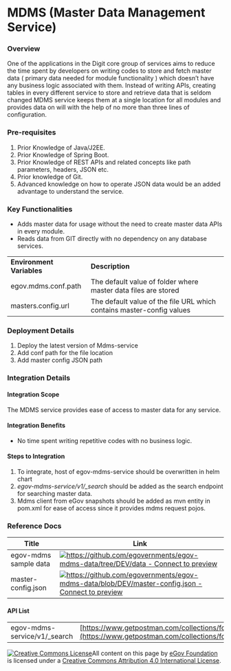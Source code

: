 # MDMS (Master Data Management Service)

### Overview

One of the applications in the Digit core group of services aims to reduce the time spent by developers on writing codes to store and fetch master data ( primary data needed for module functionality ) which doesn’t have any business logic associated with them. Instead of writing APIs, creating tables in every different service to store and retrieve data that is seldom changed MDMS service keeps them at a single location for all modules and provides data on will with the help of no more than three lines of configuration.

### **Pre-requisites**

1. Prior Knowledge of Java/J2EE.
2. Prior Knowledge of Spring Boot.
3. Prior Knowledge of REST APIs and related concepts like path parameters, headers, JSON etc.
4. Prior knowledge of Git.
5. Advanced knowledge on how to operate JSON data would be an added advantage to understand the service.

### **Key Functionalities**

* Adds master data for usage without the need to create master data APIs in every module.
* Reads data from GIT directly with no dependency on any database services.

|                           |                                                                       |
| ------------------------- | --------------------------------------------------------------------- |
| **Environment Variables** | **Description**                                                       |
| egov.mdms.conf.path       | The default value of folder where master data files are stored        |
| masters.config.url        | The default value of the file URL which contains master-config values |

### Deployment Details <a href="#deployment-details" id="deployment-details"></a>

1. Deploy the latest version of Mdms-service
2. Add conf path for the file location
3. Add master config JSON path

### **Integration Details**

#### Integration Scope <a href="#integration-scope" id="integration-scope"></a>

The MDMS service provides ease of access to master data for any service.

#### Integration Benefits <a href="#integration-benefits" id="integration-benefits"></a>

* No time spent writing repetitive codes with no business logic.

#### Steps to Integration <a href="#steps-to-integration" id="steps-to-integration"></a>

1. To integrate, host of egov-mdms-service should be overwritten in helm chart
2. _egov-mdms-service/v1/\_search_ should be added as the search endpoint for searching master data.
3. Mdms client from eGov snapshots should be added as mvn entity in pom.xml for ease of access since it provides mdms request pojos.

### Reference Docs

| Title                 | Link                                                                                                                                                                                                                          |
| --------------------- | ----------------------------------------------------------------------------------------------------------------------------------------------------------------------------------------------------------------------------- |
| egov-mdms sample data | [![](https://github.githubassets.com/favicon.ico)https://github.com/egovernments/egov-mdms-data/tree/DEV/data - Connect to preview](https://github.com/egovernments/egov-mdms-data/tree/DEV/data)                             |
| master-config.json    | [![](https://github.githubassets.com/favicon.ico)https://github.com/egovernments/egov-mdms-data/blob/DEV/master-config.json - Connect to preview](https://github.com/egovernments/egov-mdms-data/blob/DEV/master-config.json) |

#### API List <a href="#api-list" id="api-list"></a>

|                               |                                                                                                                            |
| ----------------------------- | -------------------------------------------------------------------------------------------------------------------------- |
| egov-mdms-service/v1/\_search | [https://www.getpostman.com/collections/fcc9a71375b674de1308](https://www.getpostman.com/collections/fcc9a71375b674de1308) |

[![Creative Commons License](https://i.creativecommons.org/l/by/4.0/80x15.png)](http://creativecommons.org/licenses/by/4.0/)All content on this page by [eGov Foundation ](https://egov.org.in/)is licensed under a [Creative Commons Attribution 4.0 International License](http://creativecommons.org/licenses/by/4.0/).
